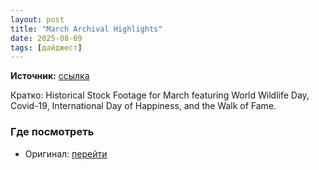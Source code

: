 ```yaml
---
layout: post
title: "March Archival Highlights"
date: 2025-08-09
tags: [дайджест]
---
```


**Источник:** [ссылка](https://blog.pond5.com/81164-march-archival-highlights/)

Кратко: Historical Stock Footage for March featuring World Wildlife Day, Covid-19, International Day of Happiness, and the Walk of Fame.

### Где посмотреть
- Оригинал: [перейти]({link})
